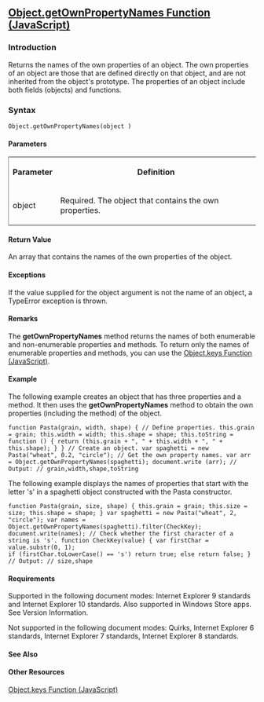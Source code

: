 ## [Object.getOwnPropertyNames Function (JavaScript)](Object.getOwnPropertyNames-Function.html)

### Introduction 

 Returns the names of the own properties of an object. The own properties of an object are those that are defined directly on that object, and are not inherited from the object's prototype. The
properties of an object include both fields (objects) and functions.

### Syntax 

```
Object.getOwnPropertyNames(object )
```

#### Parameters 

<div id="parametersSection" class="section" name="collapseableSection" style="">
  <div class="caption"></div>
  <div class="tableSection">
    <table width="50%" cellspacing="2" cellpadding="5" frame="lhs">
      <tr>
        <th>
          <p xmlns:util="util">
            Parameter
          </p>
        </th>
        <th>
          <p xmlns:util="util">
            Definition
          </p>
        </th>
      </tr>
      <tr>
        <td>
          <p xmlns:util="util">
            <span class="parameter" sdata="paramReference">object</span>
          </p>
        </td>
        <td>
          <p xmlns:util="util">
            Required. The object that contains the own properties.
          </p>
        </td>
      </tr>
    </table>
  </div>
</div>

#### Return Value 

<div id="sectionSection0" class="section" name="collapseableSection" style="" expanded="true">
  <p xmlns:util="util">
    An array that contains the names of the own properties of the object.
  </p>
</div>

#### Exceptions 

<div id="ddueExceptionsSection" class="section" name="collapseableSection" style="">
  <p xmlns:util="util">
    If the value supplied for the <span class="parameter" sdata="paramReference">object</span> argument is not the name of an object, a <span sdata="langKeyword" value="TypeError"><span class=
    "keyword">TypeError</span></span> exception is thrown.
  </p>
</div>

#### Remarks 

<div id="languageReferenceRemarksSection" class="section" name="collapseableSection" style="">
  <p xmlns:util="util">
    The <b>getOwnPropertyNames</b> method returns the names of both enumerable and non-enumerable properties and methods. To return only the names of enumerable properties and methods, you can use
    the <span sdata="link"><a href="cf4a7daf-cf28-4467-bc6b-f7f106ec3876.htm">Object.keys Function (JavaScript)</a></span>.
  </p>
</div>

#### Example 

<p xmlns:util="util">
  The following example creates an object that has three properties and a method. It then uses the <b>getOwnPropertyNames</b> method to obtain the own properties (including the method) of the object.
</p>

```
function Pasta(grain, width, shape) { // Define properties. this.grain = grain; this.width = width; this.shape = shape; this.toString = function () { return (this.grain + ", " + this.width + ", " +
this.shape); } } // Create an object. var spaghetti = new Pasta("wheat", 0.2, "circle"); // Get the own property names. var arr = Object.getOwnPropertyNames(spaghetti); document.write (arr); //
Output: // grain,width,shape,toString
```

<p xmlns:util="util">
  The following example displays the names of properties that start with the letter 's' in a <span class="input">spaghetti</span> object constructed with the <span class="input">Pasta</span>
  constructor.
</p>

```
function Pasta(grain, size, shape) { this.grain = grain; this.size = size; this.shape = shape; } var spaghetti = new Pasta("wheat", 2, "circle"); var names =
Object.getOwnPropertyNames(spaghetti).filter(CheckKey); document.write(names); // Check whether the first character of a string is 's'. function CheckKey(value) { var firstChar = value.substr(0, 1);
if (firstChar.toLowerCase() == 's') return true; else return false; } // Output: // size,shape
```

#### Requirements 

<div id="requirementsTitleSection" class="section" name="collapseableSection" style="">
  <p xmlns:util="util"></p>
  <p>
    Supported in the following document modes: Internet Explorer 9 standards and Internet Explorer 10 standards. Also supported in Windows Store apps. See Version Information.
  </p>
  <p>
    Not supported in the following document modes: Quirks, Internet Explorer 6 standards, Internet Explorer 7 standards, Internet Explorer 8 standards.
  </p>
</div>

#### See Also 

<div id="seeAlsoSection" class="section" name="collapseableSection" style="">
  <h4 class="subHeading">
    Other Resources
  </h4>
  <div class="seeAlsoStyle">
    <span sdata="link" xmlns:util="util"><a href="cf4a7daf-cf28-4467-bc6b-f7f106ec3876.htm">Object.keys Function (JavaScript)</a></span>
  </div>
</div>

